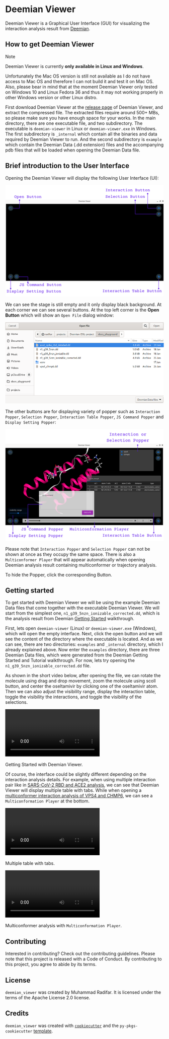 # Deemian Viewer

Deemian Viewer is a Graphical User Interface (GUI) for visualizing the interaction analysis result from [Deemian](https://deemian-dsl.readthedocs.io/en/latest/index.html).

## How to get Deemian Viewer

> [!NOTE]
> 
> Deemian Viewer is currently **only available in Linux and Windows**.
> 
> Unfortunately the Mac OS version is still not available as I do not have access to Mac OS and therefore I can not build it and test it on Mac OS.
> Also, please bear in mind that at the moment Deemian Viewer only tested on Windows 10 and Linux Fedora 36 and thus it may not working properly in other Windows version or other Linux distro.

First download Deemian Viewer at the [release page](https://github.com/radifar/deemian_viewer/releases) of Deemian Viewer, and extract the compressed file.
The extracted files require around 500+ MBs, so please make sure you have enough space for your works.
In the main directory, there are one executable file, and two subdirectory.
The executable is `deemian-viewer` in Linux or `deemian-viewer.exe` in Windows.
The first subdirectory is `_internal` which contain all the binaries and data required by Deemian Viewer to run.
And the second subdirectory is `example` which contain the Deemian Data (.dd extension) files and the accompanying pdb files that will be loaded when opening the Deemian Data file.

## Brief introduction to the User Interface

Opening the Deemian Viewer will display the following User Interface (UI):

![Deemian Viewer UI clean](docs/_static/Deemian_Viewer_UI_Clean.png)

We can see the stage is still empty and it only display black background.
At each corner we can see several buttons.
At the top left corner is the **Open Button** which will show an `Open File` dialog window:

![Deemian Viewer Open File Dialog](docs/_static/DeemianViewerOpenFileDialog.png)

The other buttons are for displaying variety of popper such as `Interaction Popper`, `Selection Popper`, `Interaction Table Popper`, `JS Command Popper` and `Display Setting Popper`:

![Deemian Viewer Trajectory Loaded](docs/_static/Deemian_Viewer_UI_Trajectory_Loaded.png)

Please note that `Interaction Popper` and `Selection Popper` can not be shown at once as they occupy the same space.
There is also a `Multiconformer Player` that will appear automatically when opening Deemian analysis result containing multiconformer or trajectory analysis.

To hide the Popper, click the corresponding Button.

## Getting started

To get started with Deemian Viewer we will be using the example Deemian Data files that come together with the executable Deemian Viewer.
We will start from the simplest one, `n1_g39_5nzn_ionizable_corrected.dd`, which is the analysis result from Deemian [Getting Started](https://deemian-dsl.readthedocs.io/en/latest/usage/gettingstarted.html) walkthrough.

First, lets open `deemian-viewer` (Linux) or `deemian-viewer.exe` (Windows), which will open the empty interface.
Next, click the open button and we will see the content of the directory where the executable is located.
And as we can see, there are two directories: `examples` and `_internal` directory, which I already explained above.
Now enter the `examples` directory, there are three Deemian Data files, which were generated from the Deemian Getting Started and Tutorial walkthrough.
For now, lets try opening the `n1_g39_5nzn_ionizable_corrected.dd` file.

As shown in the short video below, after opening the file, we can rotate the molecule using drag and drop movement, zoom the molecule using scoll button, and center the oseltamivir by clicking one of the oseltamivir atom.
Then we can also adjust the visibility range, display the interaction table, toggle the visibility the interactions, and toggle the visibility of the selections.

<video src="docs/_static/gettingstartedDeemianViewer.webm"></video>

Getting Started with Deemian Viewer.

Of course, the interface could be slightly different depending on the interaction analysis details.
For example, when using multiple interaction pair like in [SARS-CoV-2 RBD and ACE2 analysis](https://deemian-dsl.readthedocs.io/en/latest/usage/tutorial/analyze_omicron_multiselection.html), we can see that Deemian Viewer will display multiple table with tabs.
While when opening a [multiconformer interaction analysis of VPS4 and CHMP6](https://deemian-dsl.readthedocs.io/en/latest/usage/tutorial/analyze_multimodel.html), we can see a `Multiconformation Player` at the bottom.

<video src="docs/_static/DeemianViewerMultiTab.webm"></video>

Multiple table with tabs.

<video src="docs/_static/_static/vps4-chmp6.webm"></video>

Multiconformer analysis with `Multiconformation Player`.

## Contributing

Interested in contributing? Check out the contributing guidelines. Please note that this project is released with a Code of Conduct. By contributing to this project, you agree to abide by its terms.

## License

`deemian_viewer` was created by Muhammad Radifar. It is licensed under the terms of the Apache License 2.0 license.

## Credits

`deemian_viewer` was created with [`cookiecutter`](https://cookiecutter.readthedocs.io/en/latest/) and the `py-pkgs-cookiecutter` [template](https://github.com/py-pkgs/py-pkgs-cookiecutter).
